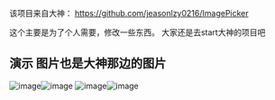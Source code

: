 
该项目来自大神：
https://github.com/jeasonlzy0216/ImagePicker


这个主要是为了个人需要，修改一些东西。 大家还是去start大神的项目吧


## 演示 图片也是大神那边的图片
 ![image](http://7xss53.com2.z0.glb.clouddn.com/imagepicker/demo1.png)![image](https://camo.githubusercontent.com/3e2a1cf08b849332930c2197a092aa9944c68900/687474703a2f2f3778737335332e636f6d322e7a302e676c622e636c6f7564646e2e636f6d2f696d6167657069636b65722f64656d6f322e676966)
 ![image](http://7xss53.com2.z0.glb.clouddn.com/imagepicker/demo3.gif)![image](http://7xss53.com1.z0.glb.clouddn.com/imagepicker/demo5.gif)
